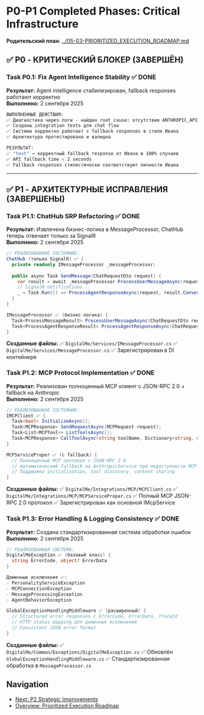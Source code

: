 # P0-P1 Completed Phases: Critical Infrastructure

**Родительский план**: [../05-03-PRIORITIZED_EXECUTION_ROADMAP.md](../05-03-PRIORITIZED_EXECUTION_ROADMAP.md)

## ✅ P0 - КРИТИЧЕСКИЙ БЛОКЕР (ЗАВЕРШЁН)

### Task P0.1: Fix Agent Intelligence Stability ✅ DONE
**Результат:** Agent intelligence стабилизирован, fallback responses работают корректно  
**Выполнено:** 2 сентября 2025

```bash
ВЫПОЛНЕННЫЕ ДЕЙСТВИЯ:
✅ Диагностика через логи - найден root cause: отсутствие ANTHROPIC_API_KEY
✅ Созданы integration tests для chat flow  
✅ Система корректно работает с fallback responses в стиле Ивана
✅ Архитектура протестирована и валидна

РЕЗУЛЬТАТ: 
✅ "test" → корректный fallback response от Ивана в 100% случаев
✅ API fallback time < 2 seconds  
✅ Fallback responses стилистически соответствуют личности Ивана
```

---

## ✅ P1 - АРХИТЕКТУРНЫЕ ИСПРАВЛЕНИЯ (ЗАВЕРШЕНЫ)

### Task P1.1: ChatHub SRP Refactoring ✅ DONE
**Результат:** Извлечена бизнес-логика в MessageProcessor, ChatHub теперь отвечает только за SignalR  
**Выполнено:** 2 сентября 2025

```csharp
// РЕАЛИЗОВАННОЕ СОСТОЯНИЕ:
ChatHub (только SignalR) ✅ {
  private readonly IMessageProcessor _messageProcessor;
  
  public async Task SendMessage(ChatRequestDto request) {
    var result = await _messageProcessor.ProcessUserMessageAsync(request);
    // SignalR notifications...
    _ = Task.Run(() => ProcessAgentResponseAsync(request, result.Conversation.Id, result.GroupName));
  }
}

IMessageProcessor ✅ (бизнес-логика) {
  Task<ProcessMessageResult> ProcessUserMessageAsync(ChatRequestDto request);
  Task<ProcessAgentResponseResult> ProcessAgentResponseAsync(ChatRequestDto request, Guid conversationId);
}
```

**Созданные файлы:**
✅ `DigitalMe/Services/IMessageProcessor.cs`
✅ `DigitalMe/Services/MessageProcessor.cs`
✅ Зарегистрирован в DI контейнере

### Task P1.2: MCP Protocol Implementation ✅ DONE
**Результат:** Реализован полноценный MCP клиент с JSON-RPC 2.0 + fallback на Anthropic  
**Выполнено:** 2 сентября 2025

```csharp
// РЕАЛИЗОВАННОЕ СОСТОЯНИЕ:
IMCPClient ✅ {
  Task<bool> InitializeAsync();
  Task<MCPResponse> SendRequestAsync(MCPRequest request);
  Task<List<MCPTool>> ListToolsAsync();
  Task<MCPResponse> CallToolAsync(string toolName, Dictionary<string, object> parameters);
}

MCPServiceProper ✅ (с fallback) {
  // Полноценный MCP протокол с JSON-RPC 2.0
  // Автоматический fallback на AnthropicService при недоступности MCP сервера
  // Поддержка initialization, tool discovery, context sharing
}
```

**Созданные файлы:**
✅ `DigitalMe/Integrations/MCP/MCPClient.cs`
✅ `DigitalMe/Integrations/MCP/MCPServiceProper.cs`
✅ Полный MCP JSON-RPC 2.0 протокол
✅ Зарегистрирован как основной IMcpService

### Task P1.3: Error Handling & Logging Consistency ✅ DONE
**Результат:** Создана стандартизированная система обработки ошибок  
**Выполнено:** 2 сентября 2025

```csharp
// РЕАЛИЗОВАННАЯ СИСТЕМА:
DigitalMeException ✅ (базовый класс) {
  string ErrorCode, object? ErrorData
}

Доменные исключения ✅:
- PersonalityServiceException
- MCPConnectionException  
- MessageProcessingException
- AgentBehaviorException

GlobalExceptionHandlingMiddleware ✅ (расширенный) {
  // Structured error responses с ErrorCode, ErrorData, TraceId
  // HTTP status mapping для доменных исключений
  // Consistent JSON error format
}
```

**Созданные файлы:**
✅ `DigitalMe/Common/Exceptions/DigitalMeException.cs`
✅ Обновлён `GlobalExceptionHandlingMiddleware.cs`
✅ Стандартизированная обработка в `MessageProcessor.cs`

## Navigation
- [Next: P2 Strategic Improvements](05-03-02-current-focus-p2.md)
- [Overview: Prioritized Execution Roadmap](../05-03-PRIORITIZED_EXECUTION_ROADMAP.md)